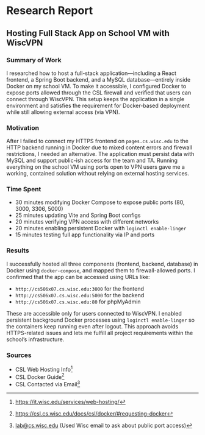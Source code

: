 # Research Report  
## Hosting Full Stack App on School VM with WiscVPN  
### Summary of Work  
<!--One paragraph summary of the research being performed-->

I researched how to host a full-stack application—including a React frontend, 
a Spring Boot backend, and a MySQL database—entirely inside Docker on my school VM.
To make it accessible, I configured Docker to expose ports allowed through the CSL firewall 
and verified that users can connect through WiscVPN. This setup keeps the application 
in a single environment and satisfies the requirement for Docker-based deployment 
while still allowing external access (via VPN).

### Motivation  
<!--Explain why you felt the need to perform this research-->

After I failed to connect my HTTPS frontend on `pages.cs.wisc.edu` to the HTTP backend running
 in Docker due to mixed content errors and firewall restrictions, I needed an alternative.
The application must persist data with MySQL and support public-ish access for the team and TA.
Running everything on the school VM using ports open to VPN users gave me a working,
contained solution without relying on external hosting services.

### Time Spent  
<!--Explain how your time was spent-->
- 30 minutes modifying Docker Compose to expose public ports (80, 3000, 3306, 5000)  
- 25 minutes updating Vite and Spring Boot configs  
- 20 minutes verifying VPN access with different networks  
- 20 minutes enabling persistent Docker with `loginctl enable-linger`  
- 15 minutes testing full app functionality via IP and ports  

### Results  
<!--Explain what you learned/produced/etc. This section should explain the
important things you learned so that it can serve as an easy reference for yourself
and others who could benefit from reviewing this topic. Include your sources as
footnotes. Make sure you include the footnotes where appropriate e.g [^1]-->

I successfully hosted all three components (frontend, backend, database) in Docker using 
`docker-compose`, and mapped them to firewall-allowed ports.
I confirmed that the app can be accessed using URLs like:

- `http://cs506x07.cs.wisc.edu:3000` for the frontend  
- `http://cs506x07.cs.wisc.edu:5000` for the backend  
- `http://cs506x07.cs.wisc.edu:80` for phpMyAdmin  

These are accessible only for users connected to WiscVPN. I enabled persistent background Docker processes
using `loginctl enable-linger` so the containers keep running even after logout. 
This approach avoids HTTPS-related issues and lets me fulfill all project requirements within the school’s infrastructure.

### Sources  
<!--list your sources and link them to a footnote with the source url-->
- CSL Web Hosting Info[^1]  
- CSL Docker Guide[^2]  
- CSL Contacted via Email[^3]

[^1]: https://it.wisc.edu/services/web-hosting/  
[^2]: https://csl.cs.wisc.edu/docs/csl/docker/#requesting-docker  
[^3]: lab@cs.wisc.edu (Used Wisc email to ask about public port access)
